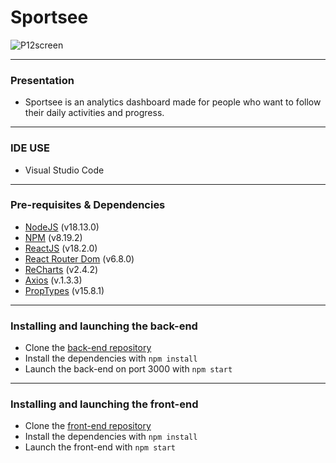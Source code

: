 # Sportsee

![P12screen](https://user-images.githubusercontent.com/75409769/220487794-b8e86081-aa01-4684-a99f-4948e9fd2364.png)

---
### Presentation
- Sportsee is an analytics dashboard made for people who want to follow their daily activities and progress.
---
### IDE USE
- Visual Studio Code
---
### Pre-requisites & Dependencies
- [NodeJS](https://nodejs.org/en/) (v18.13.0)
- [NPM](https://www.npmjs.com) (v8.19.2)
- [ReactJS](https://fr.reactjs.org/docs/getting-started.html) (v18.2.0)
- [React Router Dom](https://v5.reactrouter.com/web/guides/quick-start) (v6.8.0)
- [ReCharts](https://recharts.org/en-US/guide/installation) (v2.4.2)
- [Axios](https://axios-http.com/fr/docs/intro) (v.1.3.3)
- [PropTypes](https://www.npmjs.com/package/prop-types) (v15.8.1)
---
### Installing and launching the back-end
- Clone the [back-end repository](https://github.com/OpenClassrooms-Student-Center/P9-front-end-dashboard)
- Install the dependencies with `npm install`
- Launch the back-end on port 3000 with `npm start`

--- 
### Installing and launching the front-end
- Clone the [front-end repository](https://github.com/AlexandreSz/P12_Szumiel_Alexandre)
- Install the dependencies with `npm install`
- Launch the front-end with `npm start`
